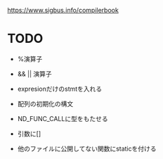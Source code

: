 https://www.sigbus.info/compilerbook

# TODO

* %演算子
* && || 演算子
* expresionだけのstmtを入れる
* 配列の初期化の構文
* ND_FUNC_CALLに型をもたせる
* 引数に[]

* 他のファイルに公開してない関数にstaticを付ける
